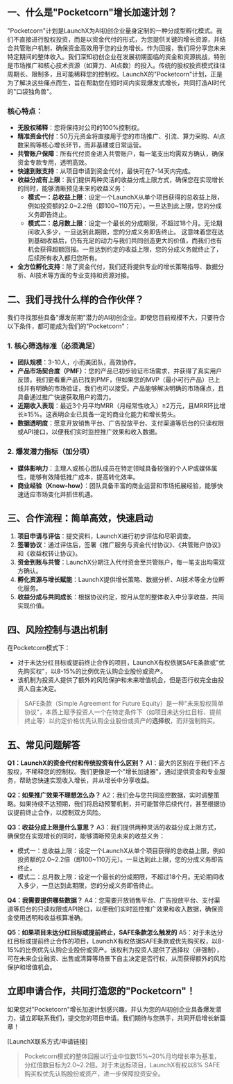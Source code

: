 ## 一、什么是"Pocketcorn"增长加速计划？

"Pocketcorn"计划是LaunchX为AI初创企业量身定制的一种分成型孵化模式。我们不直接进行股权投资，而是以资金代付的形式，为您提供关键的增长资源，并结合共管账户机制，确保资金高效用于您的业务增长。作为回报，我们将分享您未来特定期间的整体收入。我们深知初创企业在发展初期面临的资金和资源挑战，特别是市场推广和核心技术资源（如算力、AI点数）的投入。传统的股权投资模式往往周期长、限制多，且可能稀释您的控制权。LaunchX的"Pocketcorn"计划，正是为了解决这些痛点而生，旨在帮助您在短时间内实现爆发式增长，共同打造AI时代的"口袋独角兽"。

### 核心特点：

- **无股权稀释**：您将保持对公司的100%控制权。
- **精准资金代付**：50万元资金将直接用于您的市场推广、引流、算力采购、AI点数采购等核心增长环节，而非基建或日常运营。
- **共管账户保障**：所有代付资金进入共管账户，每一笔支出均需双方确认，确保资金专款专用，透明高效。
- **快速到账支持**：从项目申请到资金代付，最快可在7-14天内完成。
- **收益分成有上限**：我们提供两种灵活的收益分成上限方式，确保您在实现增长的同时，能够清晰预见未来的收益义务：
    - **模式一：总收益上限**：设定一个LaunchX从单个项目获得的总收益上限，例如投资额的2.0~2.2倍（即100~110万元）。一旦达到此上限，您的分成义务即告终止。
    - **模式二：总月数上限**：设定一个最长的分成期限，不超过18个月。无论期间收入多少，一旦达到此期限，您的分成义务即告终止。
    这意味着您在达到基础收益后，仍有充足的动力与我们共同创造更大的价值，而我们也有机会获得超额回报。一旦达到约定的收益上限，您的分成义务就终止了，后续所有收入都归您所有。
- **全方位孵化支持**：除了资金代付，我们还将提供专业的增长策略指导、数据分析、AI技术等方面的专业支持和资源对接。

## 二、我们寻找什么样的合作伙伴？
我们寻找那些具备"爆发前期"潜力的AI初创企业。即使您目前规模不大，只要符合以下条件，都可能成为我们的"Pocketcorn"：

### 1. 核心筛选标准（必须满足）
- **团队规模**：3-10人，小而美团队，高效协作。
- **产品市场契合度（PMF）**：您的产品已初步验证市场需求，并获得了真实用户反馈。我们更看重产品已找到PMF，但如果您的MVP（最小可行产品）已上线并有明确的市场验证，我们也可以接受。产品能够解决明确的市场痛点，且具备通过推广快速获取用户的潜力。
- **近期收入表现**：最近3个月平均MRR（月经常性收入）≥2万元，且MRR环比增长≥15%。这表明企业已具备一定的商业化能力和增长势头。
- **数据透明度**：愿意开放销售平台、广告投放平台、支付渠道等后台的只读权限或API接口，以便我们实时监控推广效果和收入数据。

### 2. 爆发潜力指标（加分项）
- **媒体影响力**：主理人或核心团队成员在特定领域具备较强的个人IP或媒体属性，能够有效降低推广成本，提高转化效率。
- **商业经验（Know-how）**：团队具备丰富的商业运营和市场拓展经验，能够快速适应市场变化并抓住机遇。

## 三、合作流程：简单高效，快速启动
1. **项目申请与评估**：提交资料，LaunchX进行初步评估和尽职调查。
2. **签署协议**：通过评估后，签署《推广服务与资金代付协议》、《共管账户协议》和《收益权转让协议》。
3. **资金到账与共管**：LaunchX分期注入代付资金至共管账户，每一笔支出均需双方确认。
4. **孵化资源与增长赋能**：LaunchX提供增长策略、数据分析、AI技术等全方位孵化服务。
5. **收益分成与共同成长**：根据协议约定，按月从您的整体收入中分享收益，共同实现价值。

## 四、风险控制与退出机制

在Pocketcorn模式下：
- 对于未达分红目标或提前终止合作的项目，LaunchX有权依据SAFE条款或"优先购买权"，以8-15%的比例优先认购企业股份或资产。
- 该机制为投资人提供了额外的风险保护和未来增值机会，但是否行权完全由投资人自主决定。

> SAFE条款（Simple Agreement for Future Equity）是一种"未来股权简单协议"，本质上赋予投资人一个在特定条件下（如项目未达分红目标、提前终止等）以约定价格优先认购企业股份或资产的**选择权**，而非强制购买。

## 五、常见问题解答

**Q1：LaunchX的资金代付和传统投资有什么区别？**
A1：最大的区别在于我们不占股权，不稀释您的控制权。我们更像是一个"增长加速器"，通过提供资金和专业服务，帮助您快速实现收入增长，并从增长中分享收益。

**Q2：如果推广效果不理想怎么办？**
A2：我们会与您共同监控数据，实时调整策略。如果持续不达预期，我们将启动预警机制，并可能暂停后续代付，甚至根据协议提前终止合作，以控制双方风险。

**Q3：收益分成上限是什么意思？**
A3：我们提供两种灵活的收益分成上限方式，确保您在实现增长的同时，能够清晰预见未来的收益义务：
-   模式一：总收益上限：设定一个LaunchX从单个项目获得的总收益上限，例如投资额的2.0~2.2倍（即100~110万元）。一旦达到此上限，您的分成义务即告终止。
-   模式二：总月数上限：设定一个最长的分成期限，不超过18个月。无论期间收入多少，一旦达到此期限，您的分成义务即告终止。

**Q4：我需要提供哪些数据？**
A4：您需要开放销售平台、广告投放平台、支付渠道等后台的只读权限或API接口，以便我们实时监控推广效果和收入数据，确保资金使用透明和收益核算准确。

**Q5：如果项目未达分红目标或提前终止，SAFE条款怎么触发的**
A5：对于未达分红目标或提前终止合作的项目，LaunchX有权依据SAFE条款或优先购买权，以8-15%的比例优先认购企业股份或资产。该权利为投资人提供了选择权（非强制），可在未来企业融资、出售或清算等场景下自主决定是否行权，从而获得额外的风险保护和增值机会。

## 立即申请合作，共同打造您的"Pocketcorn"！

如果您对"Pocketcorn"增长加速计划感兴趣，并认为您的AI初创企业具备爆发潜力，请立即联系我们，提交您的项目申请。我们期待与您携手，共同开启增长新篇章！

[LaunchX联系方式/申请链接]

> Pocketcorn模式的整体回报以行业中位数15%~20%月均增长率为基准，分红倍数目标为2.0~2.2倍。对于未达标项目，LaunchX有权以8% SAFE购买权优先认购股份或资产，进一步保障投资安全。



